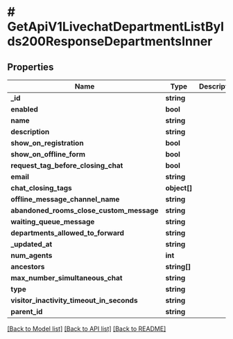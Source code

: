 # # GetApiV1LivechatDepartmentListByIds200ResponseDepartmentsInner

## Properties

Name | Type | Description | Notes
------------ | ------------- | ------------- | -------------
**_id** | **string** |  | [optional]
**enabled** | **bool** |  | [optional]
**name** | **string** |  | [optional]
**description** | **string** |  | [optional]
**show_on_registration** | **bool** |  | [optional]
**show_on_offline_form** | **bool** |  | [optional]
**request_tag_before_closing_chat** | **bool** |  | [optional]
**email** | **string** |  | [optional]
**chat_closing_tags** | **object[]** |  | [optional]
**offline_message_channel_name** | **string** |  | [optional]
**abandoned_rooms_close_custom_message** | **string** |  | [optional]
**waiting_queue_message** | **string** |  | [optional]
**departments_allowed_to_forward** | **string** |  | [optional]
**_updated_at** | **string** |  | [optional]
**num_agents** | **int** |  | [optional]
**ancestors** | **string[]** |  | [optional]
**max_number_simultaneous_chat** | **string** |  | [optional]
**type** | **string** |  | [optional]
**visitor_inactivity_timeout_in_seconds** | **string** |  | [optional]
**parent_id** | **string** |  | [optional]

[[Back to Model list]](../../README.md#models) [[Back to API list]](../../README.md#endpoints) [[Back to README]](../../README.md)
